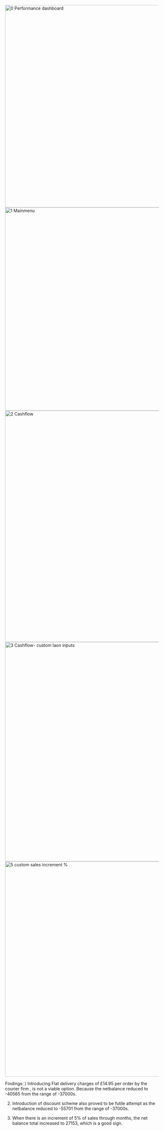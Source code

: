 <img width="1857" height="663" alt="0  Performance dashboard" src="https://github.com/user-attachments/assets/e444636e-993a-406e-88ba-cca1cad5d8c2" />
<img width="1854" height="666" alt="1  Mainmenu" src="https://github.com/user-attachments/assets/1cbf2b75-24c7-4e59-a10e-6d34226d6ffc" />
<img width="1702" height="758" alt="2  Cashflow" src="https://github.com/user-attachments/assets/ba7130d1-42b6-4740-8861-f2ea76723dd0" />
<img width="1718" height="719" alt="3  Cashflow- custom laon inputs" src="https://github.com/user-attachments/assets/c357d02b-57bc-4314-a2cf-5f27592033b8" />
<img width="1658" height="705" alt="5  custom sales increment %" src="https://github.com/user-attachments/assets/6c9597c2-afa3-4aa9-a054-3d51ed6c3efa" />


Findings:
) Introducing Flat delivery charges of £14.95 per order by the courier firm , is  not a viable option.
Because the netbalance reduced to -40565 from the range of -37000s.

2) Introduction of discount scheme also proved to be futile attempt as the netbalance reduced to   -55701  from the range of -37000s.

3) When there is an increment of 5% of sales through months, the net balance total increased to 27153, which is a good sign.


